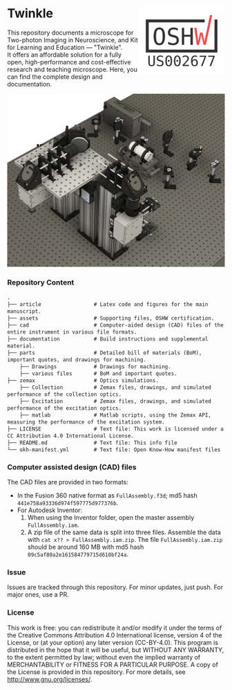 # Twinkle <a href="https://certification.oshwa.org/us002677.html"><img src="assets/oshw_certification.png" align="right" width="200"></a>

This repository documents a microscope for Two-photon Imaging in Neuroscience, and Kit for Learning and Education — "Twinkle". <br/> It offers an affordable solution for a fully open, high-performance and cost-effective research and teaching microscope. Here, you can find the complete design and documentation. 

![img](./documentation/overview.jpg)

### Repository Content
    .
    ├── article                 # Latex code and figures for the main manuscript.
    ├── assets                  # Supporting files, OSHW certification.
    ├── cad                     # Computer-aided design (CAD) files of the entire instrument in various file formats.
    ├── documentation           # Build instructions and supplemental material.
    ├── parts                   # Detailed bill of materials (BoM), important quotes, and drawings for machining.
        ├── Drawings            # Drawings for machining.
        ├── various files       # BoM and important quotes.
    ├── zemax                   # Optics simulations.
        ├── Collection          # Zemax files, drawings, and simulated performance of the collection optics.
        ├── Excitation          # Zemax files, drawings, and simulated performance of the excitation optics.
        ├── matlab              # Matlab scripts, using the Zemax API, measuring the performance of the excitation system.
    ├── LICENSE                 # Text file: This work is licensed under a CC Attribution 4.0 International License.
    ├── README.md               # Text file: This info file
    └── okh-manifest.yml        # Text file: Open Know-How manifest files   

### Computer assisted design (CAD) files
The CAD files are provided in two formats:
- In the Fusion 360 native format as `FullAssembly.f3d`; md5 hash `441e758a93336d974f597775d977376b`.
- For Autodesk Inventor:
    1. When using the Inventor folder, open the master assembly `FullAssembly.iam`.
    2. A zip file of the same data is split into three files. Assemble the data with `cat x?? > FullAssembly.iam.zip`. The file `FullAssembly.iam.zip` should be around 160 MB with md5 hash `09c5af80a2e161584779715d610bf24a`.

### Issue
Issues are tracked through this repository. For minor updates, just push. For major ones, use a PR. 

### License
This work is free: you can redistribute it and/or modify it under the terms of the Creative Commons Attribution 4.0 International license, version 4 of the License, or (at your option) any later version (CC-BY-4.0). This program is distributed in the hope that it will be useful, but WITHOUT ANY WARRANTY, to the extent permitted by law; without even the implied warranty of MERCHANTABILITY or FITNESS FOR A PARTICULAR PURPOSE. A copy of the License is provided in this repository.  For more details, see <http://www.gnu.org/licenses/>.

